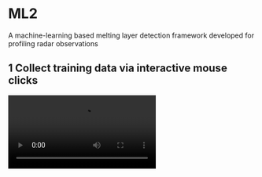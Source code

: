 # ML2
A machine-learning based melting layer detection framework developed for profiling radar observations
## 1 Collect training data via interactive mouse clicks
![Screen Recording](https://github.com/YXIE1010/ML2/blob/main/ScreenRecording.mov)
